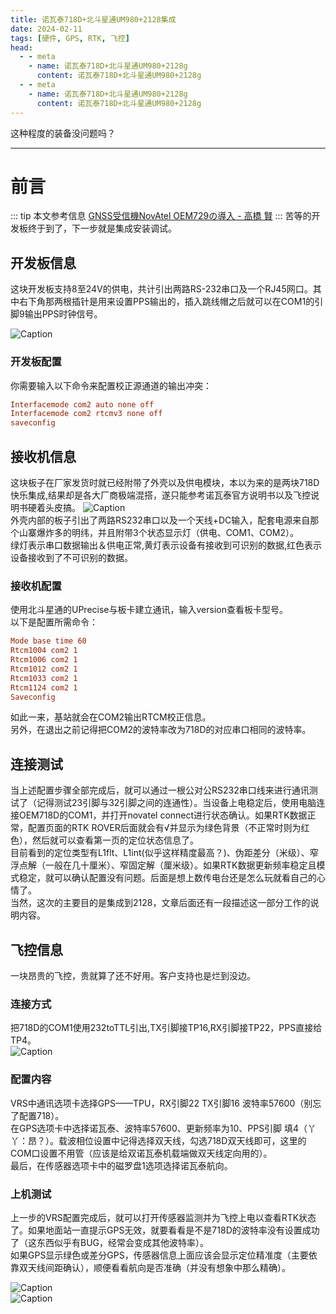 ```yaml
---
title: 诺瓦泰718D+北斗星通UM980+2128集成
date: 2024-02-11
tags: [硬件, GPS, RTK, 飞控]
head:
  - - meta
    - name: 诺瓦泰718D+北斗星通UM980+2128g
      content: 诺瓦泰718D+北斗星通UM980+2128g
  - - meta
    - name: 诺瓦泰718D+北斗星通UM980+2128g
      content: 诺瓦泰718D+北斗星通UM980+2128g
---
```


这种程度的装备没问题吗？

---

# 前言
::: tip
本文参考信息 [GNSS受信機NovAtel OEM729の導入 - 高橋 賢](https://s-taka.org/novatel-oem729-gnss-receiver/)
:::
苦等的开发板终于到了，下一步就是集成安装调试。 
## 开发板信息
这块开发板支持8至24V的供电，共计引出两路RS-232串口及一个RJ45网口。其中右下角那两根插针是用来设置PPS输出的，插入跳线帽之后就可以在COM1的引脚9输出PPS时钟信号。  

![Caption](/718DK.jpg)    
### 开发板配置  

你需要输入以下命令来配置校正源通道的输出冲突：  
```ini
Interfacemode com2 auto none off
Interfacemode com2 rtcmv3 none off
saveconfig
```  

## 接收机信息
这块板子在厂家发货时就已经附带了外壳以及供电模块，本以为来的是两块718D快乐集成,结果却是各大厂商极端混搭，遂只能参考诺瓦泰官方说明书以及飞控说明书硬着头皮搞。
![Caption](/UM980.jpg)  
外壳内部的板子引出了两路RS232串口以及一个天线+DC输入，配套电源来自那个山寨爆炸多的明纬，并且附带3个状态显示灯（供电、COM1、COM2）。  
绿灯表示串口数据输出＆供电正常,黄灯表示设备有接收到可识别的数据,红色表示设备接收到了不可识别的数据。
### 接收机配置
使用北斗星通的UPrecise与板卡建立通讯，输入version查看板卡型号。  
以下是配置所需命令：  
```ini
Mode base time 60
Rtcm1004 com2 1
Rtcm1006 com2 1
Rtcm1012 com2 1
Rtcm1033 com2 1
Rtcm1124 com2 1
Saveconfig
```  
如此一来，基站就会在COM2输出RTCM校正信息。  
另外，在退出之前记得把COM2的波特率改为718D的对应串口相同的波特率。

## 连接测试
当上述配置步骤全部完成后，就可以通过一根公对公RS232串口线来进行通讯测试了（记得测试23引脚与32引脚之间的连通性）。当设备上电稳定后，使用电脑连接OEM718D的COM1，并打开novatel connect进行状态确认。如果RTK数据正常，配置页面的RTK ROVER后面就会有√并显示为绿色背景（不正常时则为红色），然后就可以查看第一页的定位状态信息了。  
目前看到的定位类型有L1flt、L1int(似乎这样精度最高？)、伪距差分（米级）、窄浮点解（一般在几十厘米）、窄固定解（厘米级）。如果RTK数据更新频率稳定且模式稳定，就可以确认配置没有问题。后面是想上数传电台还是怎么玩就看自己的心情了。  
当然，这次的主要目的是集成到2128，文章后面还有一段描述这一部分工作的说明内容。

## 飞控信息
一块昂贵的飞控，贵就算了还不好用。客户支持也是烂到没边。
### 连接方式
把718D的COM1使用232toTTL引出,TX引脚接TP16,RX引脚接TP22，PPS直接给TP4。  
![Caption](/TP.jpg) 

### 配置内容
VRS中通讯选项卡选择GPS——TPU，RX引脚22 TX引脚16 波特率57600（别忘了配置718）。  
在GPS选项卡中选择诺瓦泰、波特率57600、更新频率为10、PPS引脚 填4（丫丫：昂？）。载波相位设置中记得选择双天线，勾选718D双天线即可，这里的COM口设置不用管（应该是给双诺瓦泰机载端做双天线定向用的）。  
最后，在传感器选项卡中的磁罗盘1选项选择诺瓦泰航向。

### 上机测试
上一步的VRS配置完成后，就可以打开传感器监测并为飞控上电以查看RTK状态了。如果地面站一直提示GPS无效，就要看看是不是718D的波特率没有设置成功了（这东西似乎有BUG，经常会变成其他波特率）。  
如果GPS显示绿色或差分GPS，传感器信息上面应该会显示定位精准度（主要依靠双天线间距确认），顺便看看航向是否准确（并没有想象中那么精确）。  

![Caption](/VRSTEST2.jpg)   
![Caption](/VRSTEST1.jpg)   